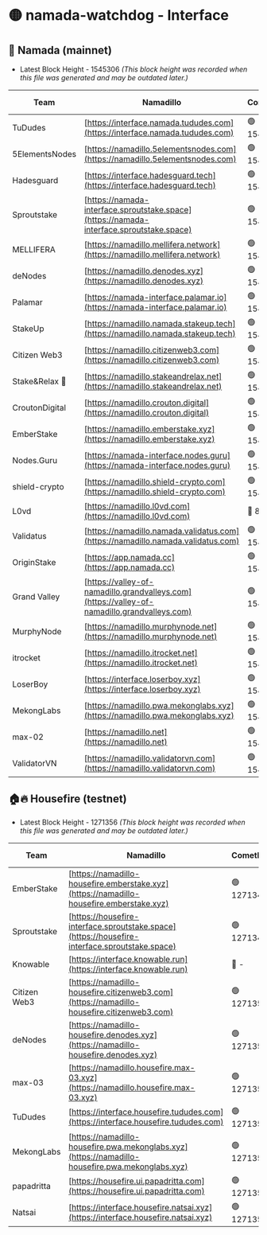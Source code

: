 # 🟡 namada-watchdog - Interface

## 🚀 Namada (mainnet)
- Latest Block Height - 1545306 *(This block height was recorded when this file was generated and may be outdated later.)*

| Team | Namadillo | CometBFT | Indexer | MASP Indexer |
|-|-|-|-|-|
| TuDudes | [https://interface.namada.tududes.com](https://interface.namada.tududes.com) | 🟢 1545285 | 🟢 1545284 | 🟢 1545284 |
| 5ElementsNodes | [https://namadillo.5elementsnodes.com](https://namadillo.5elementsnodes.com) | 🟢 1545285 | 🟢 1545285 | 🟢 1545285 |
| Hadesguard | [https://interface.hadesguard.tech](https://interface.hadesguard.tech) | 🟢 1545286 | 🟢 1545285 | 🟢 1545286 |
| Sproutstake | [https://namada-interface.sproutstake.space](https://namada-interface.sproutstake.space) | 🟢 1545287 | 🟢 1545287 | 🟢 1545287 |
| MELLIFERA | [https://namadillo.mellifera.network](https://namadillo.mellifera.network) | 🟢 1545288 | 🟢 1545288 | 🟢 1545288 |
| deNodes | [https://namadillo.denodes.xyz](https://namadillo.denodes.xyz) | 🟢 1545289 | 🟢 1545289 | 🟢 1545289 |
| Palamar | [https://namada-interface.palamar.io](https://namada-interface.palamar.io) | 🟢 1545290 | 🔴 - | 🔴 - |
| StakeUp | [https://namadillo.namada.stakeup.tech](https://namadillo.namada.stakeup.tech) | 🟢 1545295 | 🟢 1545295 | 🟢 1545295 |
| Citizen Web3 | [https://namadillo.citizenweb3.com](https://namadillo.citizenweb3.com) | 🟢 1545295 | 🟢 1545296 | 🟢 1545295 |
| Stake&Relax 🦥 | [https://namadillo.stakeandrelax.net](https://namadillo.stakeandrelax.net) | 🟢 1545296 | 🟢 1545296 | 🟢 1545296 |
| CroutonDigital | [https://namadillo.crouton.digital](https://namadillo.crouton.digital) | 🟢 1545298 | 🔴 1338918 | 🟢 1545298 |
| EmberStake | [https://namadillo.emberstake.xyz](https://namadillo.emberstake.xyz) | 🟢 1545298 | 🟢 1545298 | 🟢 1545298 |
| Nodes.Guru | [https://namada-interface.nodes.guru](https://namada-interface.nodes.guru) | 🟢 1545299 | 🟢 1545299 | 🟢 1545299 |
| shield-crypto | [https://namadillo.shield-crypto.com](https://namadillo.shield-crypto.com) | 🟢 1545300 | 🔴 1516900 | 🟢 1545299 |
| L0vd | [https://namadillo.l0vd.com](https://namadillo.l0vd.com) | 🔴 894059 | 🔴 1306699 | 🔴 894059 |
| Validatus | [https://namadillo.namada.validatus.com](https://namadillo.namada.validatus.com) | 🟢 1545302 | 🔴 1338199 | 🟢 1545301 |
| OriginStake | [https://app.namada.cc](https://app.namada.cc) | 🟢 1545302 | 🟢 1545302 | 🟢 1545302 |
| Grand Valley | [https://valley-of-namadillo.grandvalleys.com](https://valley-of-namadillo.grandvalleys.com) | 🟢 1545302 | 🟢 1545302 | 🟢 1545302 |
| MurphyNode | [https://namadillo.murphynode.net](https://namadillo.murphynode.net) | 🟢 1545303 | 🟢 1545303 | 🔴 - |
| itrocket | [https://namadillo.itrocket.net](https://namadillo.itrocket.net) | 🟢 1545304 | 🟢 1545304 | 🟢 1545304 |
| LoserBoy | [https://interface.loserboy.xyz](https://interface.loserboy.xyz) | 🟢 1545305 | 🟢 1545304 | 🔴 - |
| MekongLabs | [https://namadillo.pwa.mekonglabs.xyz](https://namadillo.pwa.mekonglabs.xyz) | 🟢 1545304 | 🟢 1545304 | 🟢 1545304 |
| max-02 | [https://namadillo.net](https://namadillo.net) | 🟢 1545304 | 🟢 1545304 | 🟢 1545304 |
| ValidatorVN | [https://namadillo.validatorvn.com](https://namadillo.validatorvn.com) | 🟢 1545306 | 🟢 1545304 | 🟢 1545304 |

## 🏠🔥 Housefire (testnet)
- Latest Block Height - 1271356 *(This block height was recorded when this file was generated and may be outdated later.)*

| Team | Namadillo | CometBFT | Indexer | MASP Indexer |
|-|-|-|-|-|
| EmberStake | [https://namadillo-housefire.emberstake.xyz](https://namadillo-housefire.emberstake.xyz) | 🟢 1271348 | 🟢 1271348 | 🔴 1083022 |
| Sproutstake | [https://housefire-interface.sproutstake.space](https://housefire-interface.sproutstake.space) | 🟢 1271349 | 🟢 1271349 | 🟢 1271349 |
| Knowable | [https://interface.knowable.run](https://interface.knowable.run) | 🔴 - | 🔴 - | 🔴 - |
| Citizen Web3 | [https://namadillo-housefire.citizenweb3.com](https://namadillo-housefire.citizenweb3.com) | 🟢 1271350 | 🔴 1162824 | 🔴 - |
| deNodes | [https://namadillo-housefire.denodes.xyz](https://namadillo-housefire.denodes.xyz) | 🟢 1271352 | 🟢 1271352 | 🟢 1271352 |
| max-03 | [https://namadillo.housefire.max-03.xyz](https://namadillo.housefire.max-03.xyz) | 🟢 1271353 | 🟢 1271353 | 🟢 1271353 |
| TuDudes | [https://interface.housefire.tududes.com](https://interface.housefire.tududes.com) | 🟢 1271354 | 🟢 1271354 | 🟢 1271354 |
| MekongLabs | [https://namadillo-housefire.pwa.mekonglabs.xyz](https://namadillo-housefire.pwa.mekonglabs.xyz) | 🟢 1271354 | 🟢 1271354 | 🔴 1083022 |
| papadritta | [https://housefire.ui.papadritta.com](https://housefire.ui.papadritta.com) | 🟢 1271355 | 🟢 1271355 | 🟢 1271355 |
| Natsai | [https://interface.housefire.natsai.xyz](https://interface.housefire.natsai.xyz) | 🟢 1271356 | 🟢 1271356 | 🟢 1271356 |

